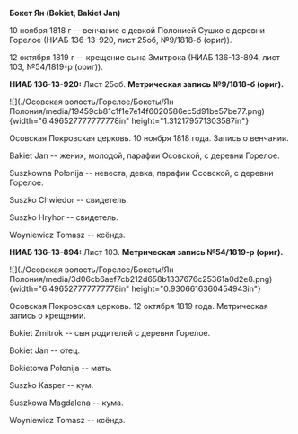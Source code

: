 **Бокет Ян (Bokiet, Bakiet Jan)**

10 ноября 1818 г -- венчание с девкой Полонией Сушко с деревни Горелое
(НИАБ 136-13-920, лист 25об, №9/1818-б (ориг)).

12 октября 1819 г -- крещение сына Змитрока (НИАБ 136-13-894, лист 103,
№54/1819-р (ориг)).

**НИАБ 136-13-920:** Лист 25об. **Метрическая запись №9/1818-б (ориг).**

![](./Осовская волость/Горелое/Бокеты/Ян Полония/media/19459cb81c1f1e7e14f6020586ec5d91be57be77.png){width="6.496527777777778in"
height="1.312179571303587in"}

Осовская Покровская церковь. 10 ноября 1818 года. Запись о венчании.

Bakiet Jan -- жених, молодой, парафии Осовской, с деревни Горелое.

Suszkowna Połonija -- невеста, девка, парафии Осовской, с деревни
Горелое.

Suszko Chwiedor -- свидетель.

Suszko Hryhor -- свидетель.

Woyniewicz Tomasz -- ксёндз.

**НИАБ 136-13-894:** Лист 103. **Метрическая запись №54/1819-р (ориг).**

![](./Осовская волость/Горелое/Бокеты/Ян Полония/media/3d06cb6aef7cb212d658b1337676c25361a0d2e8.png){width="6.496527777777778in"
height="0.9306616360454943in"}

Осовская Покровская церковь. 12 октября 1819 года. Метрическая запись о
крещении.

Bokiet Zmitrok -- сын родителей с деревни Горелое.

Bokiet Jan -- отец.

Bokietowa Połonija -- мать.

Suszko Kasper -- кум.

Suszkowa Magdalena -- кума.

Woyniewicz Tomasz -- ксёндз.
